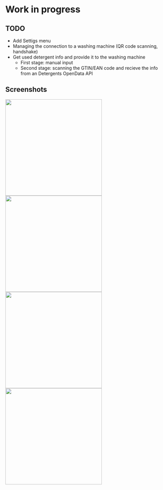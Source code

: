 # Work in progress

## TODO

* Add Settigs menu
* Managing the connection to a washing machine (QR code scanning, handshake)
* Get used detergent info and provide it to the washing machine
  * First stage: manual input
  * Second stage: scanning the GTIN/EAN code and recieve the info from an Detergents OpenData API

## Screenshots

<img src="https://raw.githubusercontent.com/SunboX/fxos-washing-machine_app/master/screenshots/2015-02-24-21-33-23.png" width="300"/> 
<img src="https://raw.githubusercontent.com/SunboX/fxos-washing-machine_app/master/screenshots/2015-02-24-21-33-45.png" width="300"/> 
<img src="https://raw.githubusercontent.com/SunboX/fxos-washing-machine_app/master/screenshots/2015-02-25-23-12-38.png" width="300"/> 
<img src="https://raw.githubusercontent.com/SunboX/fxos-washing-machine_app/master/screenshots/2015-02-25-23-11-57.png" width="300"/> 
